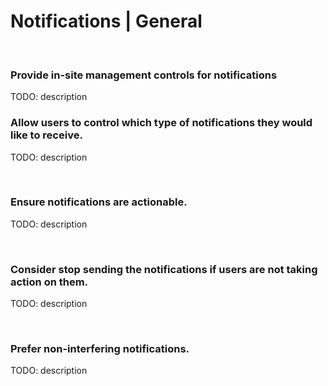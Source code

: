 # Notifications | General
<br>

### Provide in-site management controls for notifications

TODO: description
<br>


### Allow users to control which type of notifications they would like to receive.

TODO: description

<br>


### Ensure notifications are actionable.

TODO: description

<br>


### Consider stop sending the notifications if users are not taking action on them.

TODO: description

<br>


### Prefer non-interfering notifications.

TODO: description

<br>



